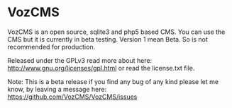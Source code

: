 VozCMS
======

VozCMS is an open source, sqlite3 and php5 based CMS.
You can use the CMS but it is currently in beta testing.
Version 1 mean Beta. So is not recommended for production.

Released under the GPLv3 read more about here: http://www.gnu.org/licenses/gpl.html or read the license.txt file.

Note: This is a beta release if you find any bug of any kind please let me know, by leaving a message here: https://github.com/VozCMS/VozCMS/issues